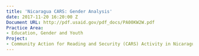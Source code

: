 ```yaml
---
title: 'Nicaragua CARS: Gender Analysis'
date: 2017-11-20 16:20:00 Z
Document URL: http://pdf.usaid.gov/pdf_docs/PA00KW2W.pdf
Practice Area:
- Education, Gender and Youth
Project:
- Community Action for Reading and Security (CARS) Activity in Nicaragua
---
```


